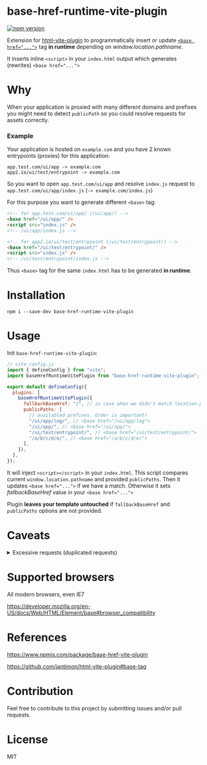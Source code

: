 # base-href-runtime-vite-plugin

[![npm version](https://badge.fury.io/js/base-href-runtime-vite-plugin.svg)](https://badge.fury.io/js/base-href-runtime-vite-plugin)

Extension for [html-vite-plugin](https://github.com/ampedandwired/html-vite-plugin) to programmatically insert or update [`<base href="...">`](https://developer.mozilla.org/en-US/docs/Web/HTML/Element/base) tag **in runtime** depending on _window.location.pathname_.

It inserts inline `<script>` in your `index.html` output which generates (rewrites) `<base href="...">`

# Why

When your application is proxied with many different domains and prefixes you might need to detect `publicPath` so you could resolve requests for assets correctly.

### Example

Your application is hosted on `example.com` and you have 2 known entrypoints (proxies) for this application:

```
app.test.com/ui/app -> example.com
app2.io/ui/test/entrypoint -> example.com
```

So you want to open `app.test.com/ui/app` and resolve `index.js` request to `app.test.com/ui/app/index.js` (`-> example.com/index.js`)

For this purpose you want to generate different `<base>` tag:

```html
<!-- for app.test.com/ui/app/ (/ui/app/) -->
<base href="/ui/app/" />
<script src="index.js" />
<!-- /ui/app/index.js -->

<!-- for app2.io/ui/test/entrypoint (/ui/test/entrypoint/) -->
<base href="/ui/test/entrypoint/" />
<script src="index.js" />
<!-- /ui/test/entrypoint/index.js -->
```

Thus `<base>` tag for the same `index.html` has to be generated **in runtime**.

# Installation

`npm i --save-dev base-href-runtime-vite-plugin`

# Usage

Init `base-href-runtime-vite-plugin`:

```js
// vite.config.js
import { defineConfig } from "vite";
import baseHrefRuntimeVitePlugin from "base-href-runtime-vite-plugin";

export default defineConfig({
  plugins: [
    baseHrefRuntimeVitePlugin({
      fallbackBaseHref: "/", // in case when we didn't match location.pathname
      publicPaths: [
        // availabled prefixes. Order is important!
        "/ui/app/log/", // <base href="/ui/app/log">
        "/ui/app/", // <base href="/ui/app/">
        "/ui/test/entrypoint/", // <base href="/ui/test/entrypoint/">
        "/a/b/c/d/e/", // <base href="/a/b/c/d/e/">
      ],
    }),
  ],
});
```

It will inject `<script></script>` in your `index.html`. This script compares current `window.location.pathname` and provided `publicPaths`. Then it updates `<base href="...">` if we have a match. Otherwise it sets _fallbackBaseHref_ value in your `<base href="...">`

Plugin **leaves your template untouched** if `fallbackBaseHref` and `publicPaths` options are not provided.

# Caveats

<details>
  <summary>Excessive requests (duplicated requests)</summary>

https://developer.mozilla.org/en-US/docs/Web/Performance/How_browsers_work#preload_scanner

> The preload scanner will parse through the content available and request high priority resources like CSS, JavaScript, and web fonts. <...> It will retrieve resources in the background so that by the time the main HTML parser reaches requested assets, they may possibly already be in flight, or have been downloaded.

It means that a browser requests all page's resources before you execute any `<script>`. So if your `<base href="...">` tag is being changed by the `<script>` then your browser will **repeat these requests again**.

Example:

```html
<html>
  <head>
    <base href="/unknown/" />
    <script type="text/javascript">
      console.log("Initial document.baseURI:", document.baseURI);
      document.querySelector("base").href = "/";
      console.log("New document.baseURI:", document.baseURI);
    </script>
    <script src="js/index.js"></script>

    <!-- @NOTE: I don't know why, but Chrome won't request script below again even after baseURI change -->
    <!-- <script src="js/index.js" />-->
    <!-- So <script src="..." /> and <script src="..."></script> have different behaviour (WTF?!) -->
  </head>
</html>
```

Chrome's Network tab result (`js/index.js` request duplicated):

  <img width="676" alt="chrome_LmDvH3YJzy" src="https://user-images.githubusercontent.com/19373212/152134966-5cd1699b-4951-4a41-bb3a-2a733b1ac754.png">
</details>

# Supported browsers

All modern browsers, even IE7

https://developer.mozilla.org/en-US/docs/Web/HTML/Element/base#browser_compatibility

# References

https://www.npmjs.com/package/base-href-vite-plugin

https://github.com/jantimon/html-vite-plugin#base-tag

# Contribution

Feel free to contribute to this project by submitting issues and/or pull requests.

# License

MIT
